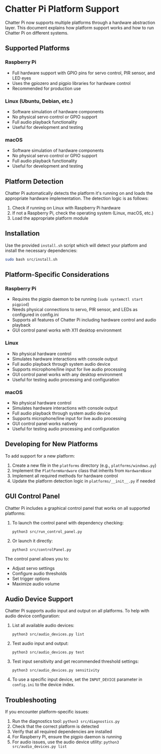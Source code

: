 # Chatter Pi Platform Support

Chatter Pi now supports multiple platforms through a hardware abstraction layer. This document explains how platform support works and how to run Chatter Pi on different systems.

## Supported Platforms

### Raspberry Pi
- Full hardware support with GPIO pins for servo control, PIR sensor, and LED eyes
- Uses the gpiozero and pigpio libraries for hardware control
- Recommended for production use

### Linux (Ubuntu, Debian, etc.)
- Software simulation of hardware components
- No physical servo control or GPIO support
- Full audio playback functionality
- Useful for development and testing

### macOS
- Software simulation of hardware components
- No physical servo control or GPIO support
- Full audio playback functionality
- Useful for development and testing

## Platform Detection

Chatter Pi automatically detects the platform it's running on and loads the appropriate hardware implementation. The detection logic is as follows:

1. Check if running on Linux with Raspberry Pi hardware
2. If not a Raspberry Pi, check the operating system (Linux, macOS, etc.)
3. Load the appropriate platform module

## Installation

Use the provided `install.sh` script which will detect your platform and install the necessary dependencies:

```bash
sudo bash src/install.sh
```

## Platform-Specific Considerations

### Raspberry Pi
- Requires the pigpio daemon to be running (`sudo systemctl start pigpiod`)
- Needs physical connections to servo, PIR sensor, and LEDs as configured in config.ini
- Supports all features of Chatter Pi including hardware control and audio playback
- GUI control panel works with X11 desktop environment

### Linux
- No physical hardware control
- Simulates hardware interactions with console output
- Full audio playback through system audio device
- Supports microphone/line input for live audio processing
- GUI control panel works with any desktop environment
- Useful for testing audio processing and configuration

### macOS
- No physical hardware control
- Simulates hardware interactions with console output
- Full audio playback through system audio device
- Supports microphone/line input for live audio processing
- GUI control panel works natively
- Useful for testing audio processing and configuration

## Developing for New Platforms

To add support for a new platform:

1. Create a new file in the `platforms` directory (e.g., `platforms/windows.py`)
2. Implement the `PlatformHardware` class that inherits from `HardwareBase`
3. Implement all required methods for hardware control
4. Update the platform detection logic in `platforms/__init__.py` if needed

## GUI Control Panel

Chatter Pi includes a graphical control panel that works on all supported platforms:

1. To launch the control panel with dependency checking:
   ```
   python3 src/run_control_panel.py
   ```

2. Or launch it directly:
   ```
   python3 src/controlPanel.py
   ```

The control panel allows you to:
- Adjust servo settings
- Configure audio thresholds
- Set trigger options
- Maximize audio volume

## Audio Device Support

Chatter Pi supports audio input and output on all platforms. To help with audio device configuration:

1. List all available audio devices:
   ```
   python3 src/audio_devices.py list
   ```

2. Test audio input and output:
   ```
   python3 src/audio_devices.py test
   ```

3. Test input sensitivity and get recommended threshold settings:
   ```
   python3 src/audio_devices.py sensitivity
   ```

4. To use a specific input device, set the `INPUT_DEVICE` parameter in `config.ini` to the device index.

## Troubleshooting

If you encounter platform-specific issues:

1. Run the diagnostics tool: `python3 src/diagnostics.py`
2. Check that the correct platform is detected
3. Verify that all required dependencies are installed
4. For Raspberry Pi, ensure the pigpio daemon is running
5. For audio issues, use the audio device utility: `python3 src/audio_devices.py list`
